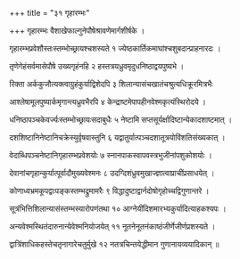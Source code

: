 +++
title = "३१ गृहारम्भः"

+++
गृहारम्भः वैशाखेफाल्गुनेपौषेश्रावणेमार्गशीर्षके ।

गृहारम्भप्रवेशौस्तःस्तम्भोच्छ्रायश्चशस्यते १ ज्येष्ठकार्तिकमाघांश्चशुबदान्प्राहनारदः ।

तृणेगेहंसर्वमासेपौषे उख्यगृहंनहि २ हस्तत्रयध्रुवमृदुधनिष्ठाद्वयपुष्यभे ।

रिक्ता अर्ककुजौत्यक्त्वाग्रुहंकुर्याद्विशेदपि ३ शिलान्यासंचखातंचश्रुत्यधिक्रूरमित्रभैः

आश्लेषामूलपुष्यार्कमृगान्त्यध्रुवभैरपि ४ केन्द्राष्टमेपापहीनवेश्मकृत्यंस्थिरोदये ।

धनिष्ठापञ्चकेवर्ज्यःस्तम्भोच्छ्रायःसदाबुधैः ५ नेष्टामि सप्तसूर्यर्क्षादिष्टान्येकादशाष्टमात् ।

दशशिष्टानिनेष्टानिचक्रेस्युर्वृषवास्तुनि ६ यद्वातुर्यात्पञ्चदशातूत्रयोविंशतिसंख्यकात् ।

वेदाब्धिपञ्चनेष्टानिगृहारम्भप्रवेशयोः ७ स्नानपाकस्वापवस्त्रभुजीनांपशुकोशयोः ।

देवानांचगृहान्कुर्यात्पूर्वादौमुख्यवेश्मनः ८ उदग्दिशंध्रुवमुखाज्ज्ञात्वाप्राचींप्रसाधयेत् ।

कोणाध्वभ्रमकूपद्वाःपङ्कस्तम्भद्रुमामरैः ९ विद्धादुष्टाद्वार्नदोषोगृहोच्चद्विगुणान्तरे ।

सूत्रंभित्तिशिलान्यासंस्तम्भस्यारोपणंतथा १० आग्नेयींदिशमारभ्यकुर्यादित्याहकश्यपः ।

अन्यवेश्मस्थितंदारुनान्येवेश्मनियोजयेत् ११ नूतनेनूतनंकाष्ठंजीर्णेजीर्णप्रशस्यते ।

द्वात्रिंशाधिकहस्तेचतृनागारेचतुर्मुखे १२ नतत्रचिन्तयेद्धीमान गुणानायव्ययादिकान् ॥
